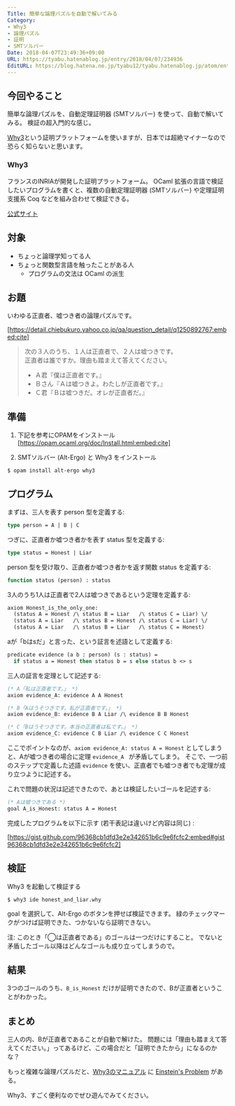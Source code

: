 ```yaml
---
Title: 簡単な論理パズルを自動で解いてみる
Category:
- Why3
- 論理パズル
- 証明
- SMTソルバー
Date: 2018-04-07T23:49:36+09:00
URL: https://tyabu.hatenablog.jp/entry/2018/04/07/234936
EditURL: https://blog.hatena.ne.jp/tyabu12/tyabu.hatenablog.jp/atom/entry/17391345971633125887
---
```


## 今回やること
簡単な論理パズルを、自動定理証明器 (SMTソルバー) を使って、自動で解いてみる。
検証の超入門的な感じ。

[Why3](http://why3.lri.fr)という証明プラットフォームを使いますが、日本では超絶マイナーなので恐らく知らないと思います。

### Why3
フランスのINRIAが開発した証明プラットフォーム。
OCaml 拡張の言語で検証したいプログラムを書くと、複数の自動定理証明器 (SMTソルバー) や定理証明支援系 Coq などを組み合わせて検証できる。

[公式サイト](http://why3.lri.fr)

## 対象
- ちょっと論理学知ってる人
- ちょっと関数型言語を触ったことがある人
  - プログラムの文法は OCaml の派生

## お題
いわゆる正直者、嘘つき者の論理パズルです。

[https://detail.chiebukuro.yahoo.co.jp/qa/question_detail/q1250892767:embed:cite]

> 次の３人のうち、１人は正直者で、２人は嘘つきです。  
> 正直者は誰ですか。理由も踏まえて答えてください。
>
> - Ａ君『僕は正直者です。』
> - Ｂさん『Ａは嘘つきよ。わたしが正直者です。』
> - Ｃ君『Ｂは嘘つきだ。オレが正直者だ。』

## 準備
1. 下記を参考にOPAMをインストール
[https://opam.ocaml.org/doc/Install.html:embed:cite]

1. SMTソルバー (Alt-Ergo) と Why3 をインストール
```
$ opam install alt-ergo why3
```

## プログラム

まずは、三人を表す person 型を定義する:
```ocaml
type person = A | B | C
```

つぎに、正直者か嘘つき者かを表す status 型を定義する:
```ocaml
type status = Honest | Liar
```

person 型を受け取り、正直者か嘘つき者かを返す関数 status を定義する:
```ocaml
function status (person) : status
```

3人のうち1人は正直者で2人は嘘つきであるという定理を定義する:
```ocaml
axiom Honest_is_the_only_one:
  (status A = Honest /\ status B = Liar   /\ status C = Liar) \/
  (status A = Liar   /\ status B = Honest /\ status C = Liar) \/
  (status A = Liar   /\ status B = Liar   /\ status C = Honest)
```

aが「bはsだ」と言った、という証言を述語として定義する:
```ocaml
predicate evidence (a b : person) (s : status) =
  if status a = Honest then status b = s else status b <> s
```

三人の証言を定理として記述する:
```ocaml
(* A「私は正直者です。」 *)
axiom evidence_A: evidence A A Honest

(* B「Aはうそつきです。私が正直者です。」 *)
axiom evidence_B: evidence B A Liar /\ evidence B B Honest

(* C「Bはうそつきです。本当の正直者は私です。」 *)
axiom evidence_C: evidence C B Liar /\ evidence C C Honest
```
ここでポイントなのが、`axiom evidence_A: status A = Honest` としてしまうと、Aが嘘つき者の場合に定理 `evidence_A ` が矛盾してしまう。
そこで、一つ前のステップで定義した述語 `evidence` を使い、正直者でも嘘つき者でも定理が成り立つように記述する。

これで問題の状況は記述できたので、あとは検証したいゴールを記述する:
```ocaml
(* Aは嘘つきである *)
goal A_is_Honest: status A = Honest
```

完成したプログラムを以下に示す (若干表記は違いけど内容は同じ) :

[https://gist.github.com/96368cb1dfd3e2e342651b6c9e6fcfc2:embed#gist96368cb1dfd3e2e342651b6c9e6fcfc2]


## 検証
Why3 を起動して検証する
```
$ why3 ide honest_and_liar.why
```
goal を選択して、Alt-Ergo のボタンを押せば検証できます。
緑のチェックマークがつけば証明できた、つかないなら証明できない。

注: このとき「◯は正直者である」のゴールは一つだけにすること。
でないと矛盾したゴール以降はどんなゴールも成り立ってしまうので。

## 結果
3つのゴールのうち、`B_is_Honest` だけが証明できたので、Bが正直者ということがわかった。

## まとめ
三人の内、Bが正直者であることが自動で解けた。
問題には「理由も踏まえて答えてください。」ってあるけど、この場合だと「証明できたから」になるのかな？

もっと複雑な論理パズルだと、[Why3のマニュアル](http://why3.lri.fr/doc/) に [Einstein's Problem](http://why3.lri.fr/doc/syntax.html#sec18) がある。

Why3、すごく便利なのでぜひ遊んでみてください。
